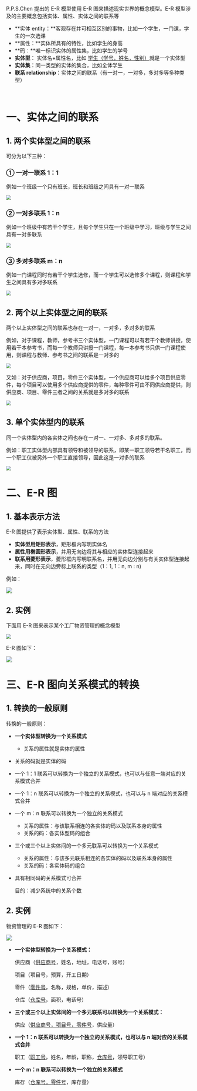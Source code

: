 P.P.S.Chen 提出的 E-R 模型使用 E-R 图来描述现实世界的概念模型。E-R 模型涉及的主要概念包括实体、属性、实体之间的联系等

- **实体 entity：**客观存在并可相互区别的事物，比如一个学生，一门课，学生的一次选课
- **属性：**实体所具有的特性，比如学生的身高
- **码：**唯一标识实体的属性集，比如学生的学号
- **实体型**： 实体名+属性名，比如 <u>学生（学号，姓名，性别）</u>就是一个实体型
- **实体集**：同一类型的实体的集合，比如全体学生
- **联系 relationship**：实体之间的联系（有一对一，一对多，多对多等多种类型）

<br>



# 一、实体之间的联系

## 1. 两个实体型之间的联系

可分为以下三种：

### ① 一对一联系 1：1

例如一个班级一个只有班长，班长和班级之间具有一对一联系

<img src="https://gitee.com/veal98/images/raw/master/img/20200419162515.png" style="zoom: 80%;" />

### ② 一对多联系 1：n

例如一个班级中有若干个学生，且每个学生只在一个班级中学习，班级与学生之间具有一对多联系

<img src="https://gitee.com/veal98/images/raw/master/img/20200419162536.png" style="zoom:80%;" />

### ③ 多对多联系 m：n

例如一门课程同时有若干个学生选修，而一个学生可以选修多个课程，则课程和学生之间具有多对多联系

<img src="https://gitee.com/veal98/images/raw/master/img/20200419162557.png" style="zoom:80%;" />

## 2. 两个以上实体型之间的联系

两个以上实体型之间的联系也存在一对一，一对多，多对多的联系

例如，对于课程，教师，参考书三个实体型，一门课程可以有若干个教师讲授，使用若干本参考书，而每一个教师只讲授一门课程，每一本参考书只供一门课程使用，则课程与教师、参考书之间的联系是一对多的

<img src="https://gitee.com/veal98/images/raw/master/img/20200419163203.png" style="zoom:80%;" />

又如：对于供应商，项目，零件三个实体型，一个供应商可以给多个项目供应零件，每个项目可以使用多个供应商提供的零件，每种零件可由不同供应商提供，则供应商、项目、零件三者之间的关系就是多对多的联系

<img src="https://gitee.com/veal98/images/raw/master/img/20200419163220.png" style="zoom:80%;" />



## 3. 单个实体型内的联系

同一个实体型内的各实体之间也存在一对一、一对多、多对多的联系。

例如：职工实体型内部具有领导和被领导的联系，即某一职工领导若干名职工，而一个职工仅被另外一个职工直接领导，因此这是一对多的联系

<img src="https://gitee.com/veal98/images/raw/master/img/20200419163528.png" style="zoom:80%;" />

<br>



# 二、E-R 图

## 1. 基本表示方法

E-R 图提供了表示实体型、属性、联系的方法

- **实体型用矩形表示**，矩形框内写明实体名
- **属性用椭圆形表示**，并用无向边将其与相应的实体型连接起来
- **联系用菱形表示**，菱形框内写明联系名，并用无向边分别与有关实体型连接起来，同时在无向边旁标上联系的类型（1：1, 1：n, m : n)

例如：

![](https://gitee.com/veal98/images/raw/master/img/20200419164120.png)

## 2. 实例

下面用 E-R 图来表示某个工厂物资管理的概念模型

<img src="https://gitee.com/veal98/images/raw/master/img/20200419164431.png" style="zoom:80%;" />

E-R 图如下：

<img src="https://gitee.com/veal98/images/raw/master/img/20200419164942.png"  />

<br>



# 三、E-R 图向关系模式的转换

## 1. 转换的一般原则

转换的一般原则：

- **一个实体型转换为一个关系模式**
  
  - 关系的属性就是实体的属性
- 关系的码就是实体的码
  
- 一个 1：1 联系可以转换为一个独立的关系模式，也可以与任意一端对应的关系模式合并

- 一个 1：n 联系可以转换为一个独立的关系模式，也可以与 n 端对应的关系模式合并

- 一个 m：n 联系可以转换为一个独立的关系模式

  - 关系的属性：与该联系相连的各实体的码以及联系本身的属性
  - 关系的码：各实体型码的组合

- 三个或三个以上实体间的一个多元联系可以转换为一个关系模式

  - 关系的属性：与该多元联系相连的各实体的码以及联系本身的属性
  - 关系的码：各实体码的组合 

- 具有相同码的关系模式可合并

  目的：减少系统中的关系个数

## 2. 实例

物资管理的 E-R 图如下：

![](https://gitee.com/veal98/images/raw/master/img/20200505222034.png)

- **一个实体型转换为一个关系模式：**

  供应商（<u>供应商号</u>，姓名，地址，电话号，账号）

  项目（项目号，预算，开工日期）

  零件（<u>零件号</u>，名称，规格，单价，描述）

  仓库（<u>仓库号</u>，面积，电话号）

- **三个或三个以上实体间的一个多元联系可以转换为一个关系模式：**

  供应（<u>供应商号，项目号，零件号</u>，供应量）

- **一个 1：n 联系可以转换为一个独立的关系模式，也可以与 n 端对应的关系模式合并**

  职工（<u>职工号</u>，姓名，年龄，职称，<u>仓库号</u>，领导职工号）

- **一个 m：n 联系可以转换为一个独立的关系模式**

  库存（<u>仓库号，零件号</u>，库存量）